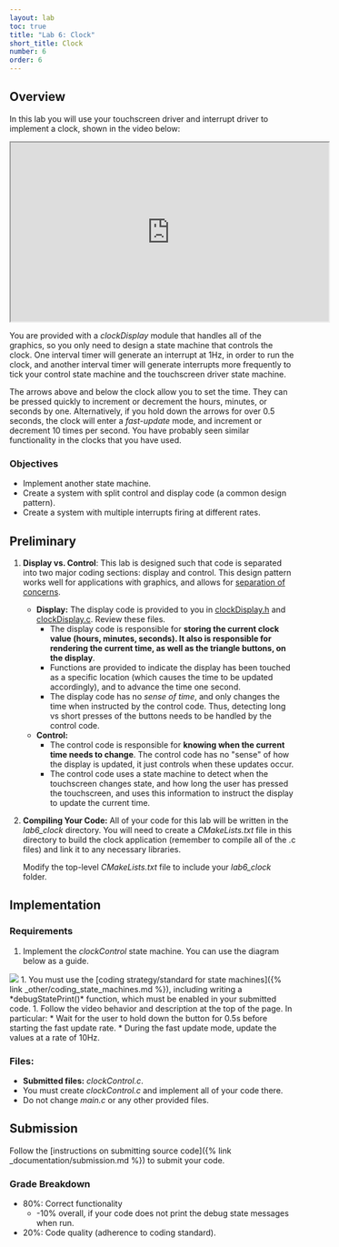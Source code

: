 ```yaml
---
layout: lab
toc: true
title: "Lab 6: Clock"
short_title: Clock
number: 6
order: 6
---
```


## Overview

In this lab you will use your touchscreen driver and interrupt driver to implement a clock, shown in the video below:
<iframe width="560" height="315" allow="fullscreen" src="https://www.youtube.com/embed/s8tV_iznYRU"> </iframe>

You are provided with a *clockDisplay* module that handles all of the graphics, so you only need to design a state machine that controls the clock.  One interval timer will generate an interrupt at 1Hz, in order to run the clock, and another interval timer will generate interrupts more frequently to tick your control state machine and the touchscreen driver state machine.

The arrows above and below the clock allow you to set the time.  They can be pressed quickly to increment or decrement the hours, minutes, or seconds by one.  Alternatively, if you hold down the arrows for over 0.5 seconds, the clock will enter a *fast-update* mode, and increment or decrement 10 times per second.  You have probably seen similar functionality in the clocks that you have used. 

### Objectives 
  - Implement another state machine.
  - Create a system with split control and display code (a common design pattern).
  - Create a system with multiple interrupts firing at different rates.
  
## Preliminary 

1. **Display vs. Control**: 
This lab is designed such that code is separated into two major coding sections: display and control.  This design pattern works well for applications with graphics, and allows for [separation of concerns](https://en.wikipedia.org/wiki/Separation_of_concerns).

    * **Display:** The display code is provided to you in [clockDisplay.h](https://github.com/byu-cpe/ecen330_student/blob/main/lab6_clock/clockDisplay.h) and [clockDisplay.c](https://github.com/byu-cpe/ecen330_student/blob/main/lab6_clock/clockDisplay.c).  Review these files.
      * The display code is responsible for **storing the current clock value (hours, minutes, seconds).  It also is responsible for rendering the current time, as well as the triangle buttons, on the display**.
      * Functions are provided to indicate the display has been touched as a specific location (which causes the time to be updated accordingly), and to advance the time one second.
      * The display code has no *sense of time*, and only changes the time when instructed by the control code.  Thus, detecting long vs short presses of the buttons needs to be handled by the control code.
    * **Control:**
      * The control code is responsible for **knowing when the current time needs to change**.   The control code has no "sense" of how the display is updated, it just controls when these updates occur. 
      * The control code uses a state machine to detect when the touchscreen changes state, and how long the user has pressed the touchscreen, and uses this information to instruct the display to update the current time.

1. **Compiling Your Code:** All of your code for this lab will be written in the *lab6_clock* directory.  You will need to create a *CMakeLists.txt* file in this directory to build the clock application (remember to compile all of the .c files) and link it to any necessary libraries.  

      Modify the top-level *CMakeLists.txt* file to include your *lab6_clock* folder.

## Implementation

### Requirements 
1. Implement the *clockControl* state machine.  You can use the diagram below as a guide.
<img src="{% link media/clock/state_machine.png %}">
1. You must use the [coding strategy/standard for state machines]({% link _other/coding_state_machines.md %}), including writing a *debugStatePrint()* function, which must be enabled in your submitted code.
1. Follow the video behavior and description at the top of the page.  In particular:
  * Wait for the user to hold down the button for 0.5s before starting the fast update rate.
  * During the fast update mode, update the values at a rate of 10Hz.
  
### Files:
  - **Submitted files:** *clockControl.c*.
  - You must create *clockControl.c* and implement all of your code there.
  - Do not change *main.c* or any other provided files.
  

## Submission
Follow the [instructions on submitting source code]({% link _documentation/submission.md %}) to submit your code.

### Grade Breakdown 
  * 80%: Correct functionality
    * -10% overall, if your code does not print the debug state messages when run.
  * 20%: Code quality (adherence to coding standard).
 


